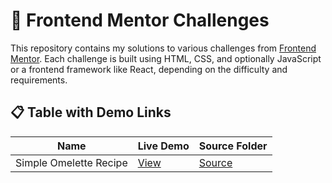 # 🎯 Frontend Mentor Challenges

This repository contains my solutions to various challenges from [Frontend Mentor](https://www.frontendmentor.io/). Each challenge is built using HTML, CSS, and optionally JavaScript or a frontend framework like React, depending on the difficulty and requirements.

## 📋 Table with Demo Links

| Name                     | Live Demo                                                                 | Source Folder                      |
|--------------------------|---------------------------------------------------------------------------|------------------------------------|
| Simple Omelette Recipe   | [View](https://anastasiiiii.github.io/frontend-mentor-challenges/recipe-page/) | [Source](https://github.com/Anastasiiiii/frontend-mentor-challenges/tree/main/recipe-page)

